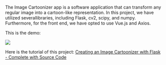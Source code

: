 The Image Cartoonizer app is a software application that can transform any regular image into a cartoon-like representation. In this project, we have utilized severallibraries, including Flask, cv2, scipy, and numpy. Furthermore, for the front end, we have opted to use Vue.js and Axios.

This is the demo:

![](https://pytutorial.com//media/uploads/2023/03/17/ezgifcom-video-to-gif.gif)

Here is the tutorial of this project:
[Creating an Image Cartoonizer with Flask - Complete with Source Code](https://pytutorial.com/build-image-cartoonizer-using-flask-source-code/)
